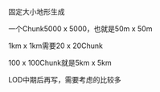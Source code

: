 固定大小地形生成

一个Chunk5000 x 5000，也就是50m x 50m

1km x 1km需要20 x 20Chunk

100 x 100Chunk就是5km x 5km



LOD中期后再写，需要考虑的比较多
